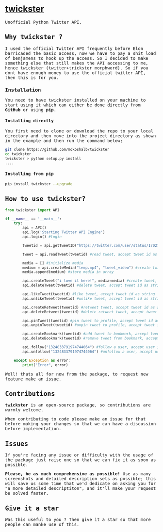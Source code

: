 # [twickster](#)

<samp>

Unofficial Python Twitter API.

## Why twickster ?

I used the official Twitter API frequently before Elon barricaded the basic access, now we have to pay a shit load of benjamens to hook up the access. So I decided to make something else that still makes the API accessing to me, hence twickster (twitter+trickster morphword).
So if you dont have enough money to use the official twitter API, then this is for you.

### Installation

You need to have twickster installed on your machine to start using it which can either be done directly from **GitHub** or using **pip**.

#### Installing directly

You first need to clone or download the repo to your local directory and then move into the project directory as shown in the example and then run the command below;

```bash
git clone https://github.com/mokoshalb/twickster
cd twickster
twickster > python setup.py install 
....
```

#### Installing from pip

```bash
pip install twickster --upgrade
```

## How to use twickster?


```python
from twickster import API

if __name__ == '__main__':
    try:
        api = API()
        api.log('Starting Twitter API Engine')
        api.login() #login

        tweetid = api.getTweetID("https://twitter.com/user/status/1702750653842371060") #accept twitter url as string, returns id of tweet

        tweet = api.readTweet(tweetid) #read tweet, accept tweet id as string, returns object of tweet

        media = [] #initialize media
        medium = api.createMedia("temp.mp4", "tweet_video") #create twitter media, accept 2 parameters, file name path and file type tweet_image for picture and tweet_video for videos
        media.append(medium) #store media in array

        api.createTweet("i love it here!", media=media) #create tweet, accept up to 4 parameters, tweet text, in_reply_to_tweet_id if it is a reply, media array of media ids if it contains a media, attachment_url id of a tweet to quote in tweet
        api.deleteTweet(tweetid) #delete tweet, accept tweet id as string

        api.likeTweet(tweetid) #like tweet, accept tweet id as string
        api.unlikeTweet(tweetid) #unlike tweet, accept tweet id as string

        api.createRetweet(tweetid) #retweet tweet, accept tweet id as string
        api.deleteRetweet(tweetid) #delete retweet tweet, accept tweet id as string

        api.pinTweet(tweetid) #pin tweet to profile, accept tweet id as string
        api.unpinTweet(tweetid) #unpin tweet to profile, accept tweet id as string

        api.createBookmark(tweetid) #add tweet to bookmark, accept tweet id as string
        api.deleteBookmark(tweetid) #remove tweet from bookmark, accept tweet id as string

        api.follow("1324833791974744064") #follow a user, accept user id as string
        api.unfollow("1324833791974744064") #unfollow a user, accept user id as string

    except Exception as error:
        print("Error", error)
```


Well! thats all for now from the package, to request new feature make an issue.

## Contributions

**twickster** is an open-source package, so contributions are warmly welcome.

When contributing to code please make an issue for that before making your changes so that we can have a discussion before implementation.

## Issues

If you're facing any issue or difficulty with the usage of the package just raise one so that we can fix it as soon as possible.

**Please, be as much comprehensive as possible!** Use as many screenshots and detailed description sets as possible; this will save us some time that we'd dedicate on asking you for "a more detailed descriptiton", and it'll make your request be solved faster.

## Give it a star

Was this useful to you ? Then give it a star so that more people can manke use of this.
</samp>